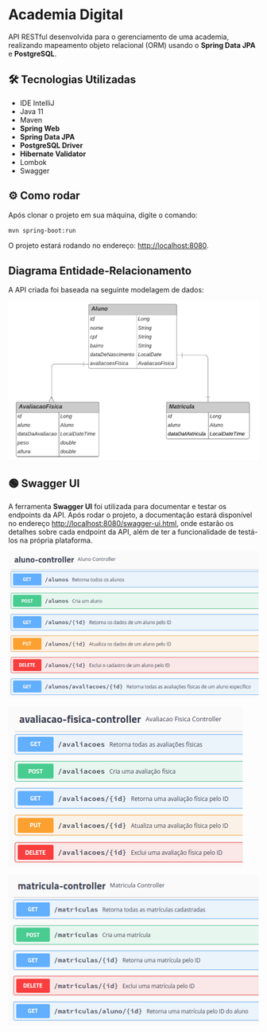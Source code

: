 <h1>Academia Digital</h1>

API RESTful desenvolvida para o gerenciamento de uma academia, realizando mapeamento objeto relacional (ORM) usando o <strong>Spring Data JPA</strong> e <strong>PostgreSQL</strong>.

## 🛠 Tecnologias Utilizadas

<ul>
    <li>IDE IntelliJ</li>
    <li>Java 11</li>
    <li>Maven</li>
    <li><strong>Spring Web</strong></li>
    <li><strong>Spring Data JPA</strong></li>
    <li><strong>PostgreSQL Driver</strong></li>
    <li><strong>Hibernate Validator</strong></li>
    <li>Lombok</li>
    <li>Swagger</li>
</ul>

## ⚙️ Como rodar 
Após clonar o projeto em sua máquina, digite o comando:

```bash
mvn spring-boot:run 
```

O projeto estará rodando no endereço: <a href="http://localhost:8080">http://localhost:8080</a>.

## Diagrama Entidade-Relacionamento
A API criada foi baseada na seguinte modelagem de dados:

<img src="./img/entidade_relacionamento.png" alt="Imagem" style="max-width: 100%; cursor: zoom-in;"
     onclick="this.style.cursor = 'zoom-out'; this.style.position = 'absolute'; this.style.top = '0'; this.style.left = '0'; this.style.zIndex = '1000';"
     onmouseleave="this.style.cursor = 'zoom-in'; this.style.position = 'static'; this.style.zIndex = '0';">


## 🟢 Swagger UI
A ferramenta <strong>Swagger UI</strong> foi utilizada para documentar e testar os endpoints da API. Após rodar o projeto, a documentação estará disponível no endereço <a href="http://localhost:8080/swagger-ui.html">http://localhost:8080/swagger-ui.html</a>, onde estarão os detalhes sobre cada endpoint da API, além de ter a funcionalidade de testá-los na própria plataforma.

<img src="./img/aluno.png" alt="Imagem" style="max-width: 100%; cursor: zoom-in;"
     onclick="this.style.cursor = 'zoom-out'; this.style.position = 'absolute'; this.style.top = '0'; this.style.left = '0'; this.style.zIndex = '1000';"
     onmouseleave="this.style.cursor = 'zoom-in'; this.style.position = 'static'; this.style.zIndex = '0';">

<img src="./img/avaliacao_fisica.png" alt="Imagem" style="max-width: 100%; cursor: zoom-in;"
     onclick="this.style.cursor = 'zoom-out'; this.style.position = 'absolute'; this.style.top = '0'; this.style.left = '0'; this.style.zIndex = '1000';"
     onmouseleave="this.style.cursor = 'zoom-in'; this.style.position = 'static'; this.style.zIndex = '0';">

<img src="./img/matricula.png" alt="Imagem" style="max-width: 100%; cursor: zoom-in;"
     onclick="this.style.cursor = 'zoom-out'; this.style.position = 'absolute'; this.style.top = '0'; this.style.left = '0'; this.style.zIndex = '1000';"
     onmouseleave="this.style.cursor = 'zoom-in'; this.style.position = 'static'; this.style.zIndex = '0';">